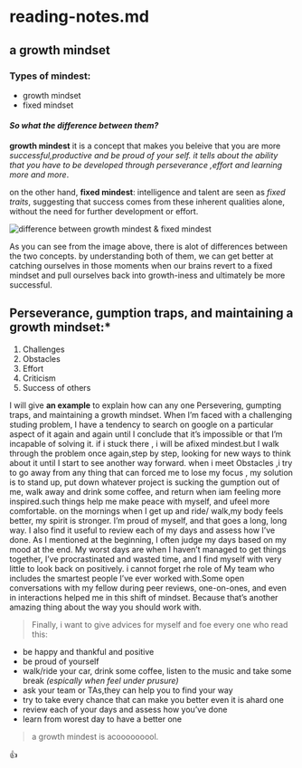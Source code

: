 # reading-notes.md
## a growth mindset 
### Types of mindest:

 * growth mindset
 * fixed mindset
  
  #### *So what the difference between them?*

**growth mindest**
it is a concept that makes you beleive that you are more *successful,productive and be proud of your self. it tells about the ability that you have to be developed through perseverance ,effort and learning more and more*.

 on the other hand, **fixed mindest**: intelligence and talent are seen as *fixed traits*, suggesting that success comes from these inherent qualities alone, without the need for further development or effort.

![difference between growth mindest & fixed mindest](https://i2.wp.com/atlassianblog.wpengine.com/wp-content/uploads/NewGrowthMindset2.png?resize=800%2C1000&ssl=1)

As you can see from the image above, there is alot of differences between the two concepts. by understanding both of them, we can get better at catching ourselves in those moments when our brains revert to a fixed mindset and pull ourselves back into growth-iness and ultimately be more successful.

## Perseverance, gumption traps, and maintaining a growth mindset:*
 1. Challenges
 2.  Obstacles
 3.  Effort
 4.  Criticism
 5.  Success of others 
 
 I will give **an example** to explain how can any one Persevering, gumpting traps, and maintaining a growth mindset.
 When I’m faced with a challenging studing problem, I have a tendency to search on google on a particular aspect of it again and again until I conclude that it’s impossible or that I’m incapable of solving it. if i stuck there , i will be afixed mindest.but I walk through the problem once again,step by step, looking for new ways to think about it until I start to see another way forward.
 when i meet Obstacles ,i try to go away from any thing that can forced me to lose my focus , my solution is to stand up, put down whatever project is sucking the gumption out of me, walk away and drink some coffee, and return when iam feeling more inspired.such things help me make peace with myself, and ufeel more comfortable. 
 on the mornings when I get up and ride/ walk,my body feels better, my spirit is stronger. I’m proud of myself, and that goes a long, long way.
 I also find it useful to review each of my days and assess how I’ve done. As I mentioned at the beginning, I often judge my days based on my mood at the end. My worst days are when I haven’t managed to get things together, I’ve procrastinated and wasted time, and I find myself with very little to look back on positively.
 i cannot forget rhe role of My team who includes the smartest people I’ve ever worked with.Some open conversations with my fellow  during peer reviews, one-on-ones, and even in interactions helped me in this shift of mindset. Because that’s another amazing thing about the way you should work with.
 
 
 > Finally, i want to give advices for myself and foe every one who read this:
 
 
 
  - be happy and thankful and positive
  - be proud of yourself
  - walk/ride your car, drink some coffee, listen to the music and take some break *(espically when feel under prusure)*
 - ask your team or TAs,they can help you to find your way
 - try to take every chance that can make you better even it is ahard one
 - review each of your days and assess how you’ve done
 - learn from worest day to have a better one
 
 > 
 > 
 > 
 > a growth mindest is acooooooool. 
 
 

 :+1:
